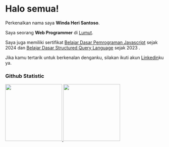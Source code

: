 # Halo semua! 

Perkenalkan nama saya **Winda Heri Santoso**.<br>

Saya seorang **Web Programmer** di [Lumut](https://www.lumut.id/).<br>

Saya juga memiliki sertifikat [Belajar Dasar Pemrograman Javascript](https://www.dicoding.com/certificates/N9ZOM57YDPG5)  sejak 2024 dan [Belajar Dasar Structured Query Language](https://www.dicoding.com/certificates/72ZD8Y309ZYW) sejak 2023 .<br>

Jika kamu tertarik untuk berkenalan denganku, silakan ikuti akun [Linkedin](https://id.linkedin.com/in/winda-heri-santoso-a93309113)ku ya.

### Github Statistic
<p align="left">
<a href="https://github.com/penuliscode">
  <img height="180em" src="https://github-readme-stats-eight-theta.vercel.app/api?username=penuliscode&show_icons=true&theme=algolia&include_all_commits=true&count_private=true"/>
  <img height="180em" src="https://github-readme-stats-eight-theta.vercel.app/api/top-langs/?username=penuliscode&layout=compact&theme=algolia"/>
</a>
</p>
